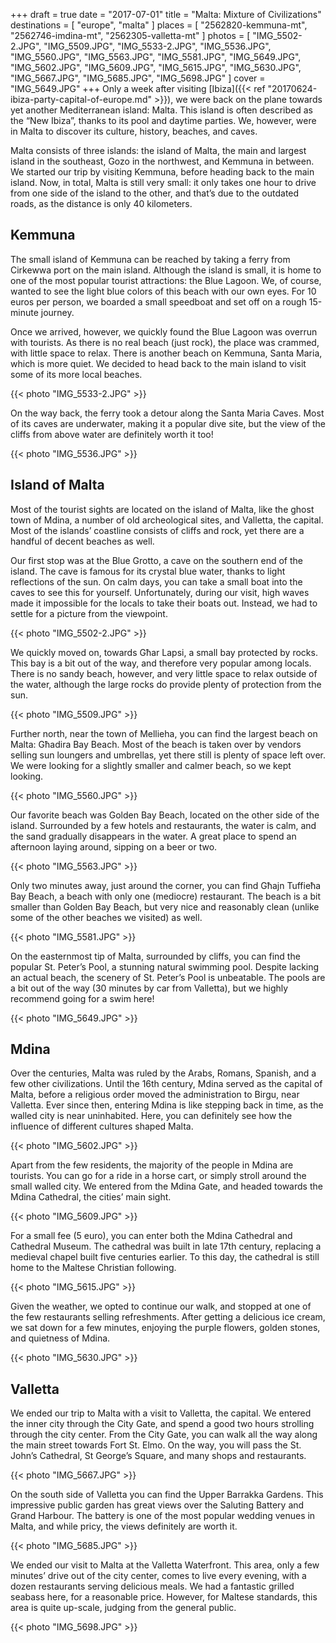 +++
draft  = true
date   = "2017-07-01"
title  = "Malta: Mixture of Civilizations"
destinations = [ "europe", "malta" ]
places = [ "2562820-kemmuna-mt", "2562746-imdina-mt", "2562305-valletta-mt" ]
photos = [
  "IMG_5502-2.JPG", "IMG_5509.JPG", "IMG_5533-2.JPG", "IMG_5536.JPG", "IMG_5560.JPG",
  "IMG_5563.JPG", "IMG_5581.JPG", "IMG_5649.JPG", "IMG_5602.JPG", "IMG_5609.JPG",
  "IMG_5615.JPG", "IMG_5630.JPG", "IMG_5667.JPG", "IMG_5685.JPG", "IMG_5698.JPG"
]
cover = "IMG_5649.JPG"
+++
Only a week after visiting [Ibiza]({{< ref "20170624-ibiza-party-capital-of-europe.md" >}}), we were back on the plane towards yet another Mediterranean island: Malta. This island is often described as the “New Ibiza”, thanks to its pool and daytime parties. We, however, were in Malta to discover its culture, history, beaches, and caves.
<!--more-->

Malta consists of three islands: the island of Malta, the main and largest island in the southeast, Gozo in the northwest, and Kemmuna in between. We started our trip by visiting Kemmuna, before heading back to the main island. Now, in total, Malta is still very small: it only takes one hour to drive from one side of the island to the other, and that’s due to the outdated roads, as the distance is only 40 kilometers.

## Kemmuna
The small island of Kemmuna can be reached by taking a ferry from Cirkewwa port on the main island. Although the island is small, it is home to one of the most popular tourist attractions: the Blue Lagoon. We, of course, wanted to see the light blue colors of this beach with our own eyes. For 10 euros per person, we boarded a small speedboat and set off on a rough 15-minute journey.

Once we arrived, however, we quickly found the Blue Lagoon was overrun with tourists. As there is no real beach (just rock), the place was crammed, with little space to relax. There is another beach on Kemmuna, Santa Maria, which is more quiet. We decided to head back to the main island to visit some of its more local beaches.

{{< photo "IMG_5533-2.JPG" >}}

On the way back, the ferry took a detour along the Santa Maria Caves. Most of its caves are underwater, making it a popular dive site, but the view of the cliffs from above water are definitely worth it too!

{{< photo "IMG_5536.JPG" >}}

## Island of Malta
Most of the tourist sights are located on the island of Malta, like the ghost town of Mdina, a number of old archeological sites, and Valletta, the capital. Most of the islands’ coastline consists of cliffs and rock, yet there are a handful of decent beaches as well.

Our first stop was at the Blue Grotto, a cave on the southern end of the island. The cave is famous for its crystal blue water, thanks to light reflections of the sun. On calm days, you can take a small boat into the caves to see this for yourself. Unfortunately, during our visit, high waves made it impossible for the locals to take their boats out. Instead, we had to settle for a picture from the viewpoint.

{{< photo "IMG_5502-2.JPG" >}}

We quickly moved on, towards Għar Lapsi, a small bay protected by rocks. This bay is a bit out of the way, and therefore very popular among locals. There is no sandy beach, however, and very little space to relax outside of the water, although the large rocks do provide plenty of protection from the sun.

{{< photo "IMG_5509.JPG" >}}

Further north, near the town of Mellieha, you can find the largest beach on Malta: Għadira Bay Beach. Most of the beach is taken over by vendors selling sun loungers and umbrellas, yet there still is plenty of space left over. We were looking for a slightly smaller and calmer beach, so we kept looking.

{{< photo "IMG_5560.JPG" >}}

Our favorite beach was Golden Bay Beach, located on the other side of the island. Surrounded by a few hotels and restaurants, the water is calm, and the sand gradually disappears in the water. A great place to spend an afternoon laying around, sipping on a beer or two.

{{< photo "IMG_5563.JPG" >}}

Only two minutes away, just around the corner, you can find Għajn Tuffieħa Bay Beach, a beach with only one (mediocre) restaurant. The beach is a bit smaller than Golden Bay Beach, but very nice and reasonably clean (unlike some of the other beaches we visited) as well.

{{< photo "IMG_5581.JPG" >}}

On the easternmost tip of Malta, surrounded by cliffs, you can find the popular St. Peter’s Pool, a stunning natural swimming pool. Despite lacking an actual beach, the scenery of St. Peter’s Pool is unbeatable. The pools are a bit out of the way (30 minutes by car from Valletta), but we highly recommend going for a swim here!

{{< photo "IMG_5649.JPG" >}}

## Mdina
Over the centuries, Malta was ruled by the Arabs, Romans, Spanish, and a few other civilizations. Until the 16th century, Mdina served as the capital of Malta, before a religious order moved the administration to Birgu, near Valletta. Ever since then, entering Mdina is like stepping back in time, as the walled city is near uninhabited. Here, you can definitely see how the influence of different cultures shaped Malta.

{{< photo "IMG_5602.JPG" >}}

Apart from the few residents, the majority of the people in Mdina are tourists. You can go for a ride in a horse cart, or simply stroll around the small walled city. We entered from the Mdina Gate, and headed towards the Mdina Cathedral, the cities’ main sight.

{{< photo "IMG_5609.JPG" >}}

For a small fee (5 euro), you can enter both the Mdina Cathedral and Cathedral Museum. The cathedral was built in late 17th century, replacing a medieval chapel built five centuries earlier. To this day, the cathedral is still home to the Maltese Christian following.

{{< photo "IMG_5615.JPG" >}}

Given the weather, we opted to continue our walk, and stopped at one of the few restaurants selling refreshments. After getting a delicious ice cream, we sat down for a few minutes, enjoying the purple flowers, golden stones, and quietness of Mdina.

{{< photo "IMG_5630.JPG" >}}

## Valletta
We ended our trip to Malta with a visit to Valletta, the capital. We entered the inner city through the City Gate, and spend a good two hours strolling through the city center. From the City Gate, you can walk all the way along the main street towards Fort St. Elmo. On the way, you will pass the St. John’s Cathedral, St George’s Square, and many shops and restaurants.

{{< photo "IMG_5667.JPG" >}}

On the south side of Valletta you can find the Upper Barrakka Gardens. This impressive public garden has great views over the Saluting Battery and Grand Harbour. The battery is one of the most popular wedding venues in Malta, and while pricy, the views definitely are worth it.

{{< photo "IMG_5685.JPG" >}}

We ended our visit to Malta at the Valletta Waterfront. This area, only a few minutes’ drive out of the city center, comes to live every evening, with a dozen restaurants serving delicious meals. We had a fantastic grilled seabass here, for a reasonable price. However, for Maltese standards, this area is quite up-scale, judging from the general public.

{{< photo "IMG_5698.JPG" >}}